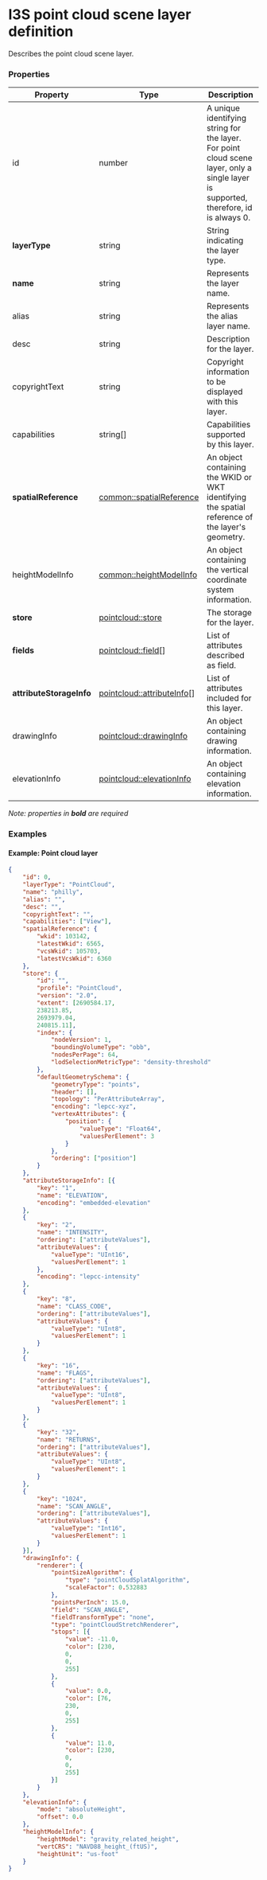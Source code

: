 # I3S point cloud scene layer definition

Describes the point cloud scene layer.

### Properties

| Property | Type | Description |
| --- | --- | --- |
| id | number | A unique identifying string for the layer. For point cloud scene layer, only a single layer is supported, therefore, id is always 0. |
| **layerType** | string | String indicating the layer type. |
| **name** | string | Represents the layer name. |
| alias | string | Represents the alias layer name. |
| desc | string | Description for the layer. |
| copyrightText | string | Copyright information to be displayed with this layer. |
| capabilities | string[] | Capabilities supported by this layer. |
| **spatialReference** | [common::spatialReference](../../common/docs/spatialReference.md) | An object containing the WKID or WKT identifying the spatial reference of the layer's geometry. |
| heightModelInfo | [common::heightModelInfo](../../common/docs/heightModelInfo.md) | An object containing the vertical coordinate system information. |
| **store** | [pointcloud::store](store.md) | The storage for the layer. |
| **fields** | [pointcloud::field](field.md)[] | List of attributes described as field. |
| **attributeStorageInfo** | [pointcloud::attributeInfo](attributeInfo.md)[] | List of attributes included for this layer. |
| drawingInfo | [pointcloud::drawingInfo](drawingInfo.md) | An object containing drawing information. |
| elevationInfo | [pointcloud::elevationInfo](elevationInfo.md) | An object containing elevation information. |

*Note: properties in **bold** are required*

### Examples 

#### Example: Point cloud layer 

```json
{
	"id": 0,
	"layerType": "PointCloud",
	"name": "philly",
	"alias": "",
	"desc": "",
	"copyrightText": "",
	"capabilities": ["View"],
	"spatialReference": {
		"wkid": 103142,
		"latestWkid": 6565,
		"vcsWkid": 105703,
		"latestVcsWkid": 6360
	},
	"store": {
		"id": "",
		"profile": "PointCloud",
		"version": "2.0",
		"extent": [2690584.17,
		238213.85,
		2693979.04,
		240815.11],
		"index": {
			"nodeVersion": 1,
			"boundingVolumeType": "obb",
			"nodesPerPage": 64,
			"lodSelectionMetricType": "density-threshold"
		},
		"defaultGeometrySchema": {
			"geometryType": "points",
			"header": [],
			"topology": "PerAttributeArray",
			"encoding": "lepcc-xyz",
			"vertexAttributes": {
				"position": {
					"valueType": "Float64",
					"valuesPerElement": 3
				}
			},
			"ordering": ["position"]
		}
	},
	"attributeStorageInfo": [{
		"key": "1",
		"name": "ELEVATION",
		"encoding": "embedded-elevation"
	},
	{
		"key": "2",
		"name": "INTENSITY",
		"ordering": ["attributeValues"],
		"attributeValues": {
			"valueType": "UInt16",
			"valuesPerElement": 1
		},
		"encoding": "lepcc-intensity"
	},
	{
		"key": "8",
		"name": "CLASS_CODE",
		"ordering": ["attributeValues"],
		"attributeValues": {
			"valueType": "UInt8",
			"valuesPerElement": 1
		}
	},
	{
		"key": "16",
		"name": "FLAGS",
		"ordering": ["attributeValues"],
		"attributeValues": {
			"valueType": "UInt8",
			"valuesPerElement": 1
		}
	},
	{
		"key": "32",
		"name": "RETURNS",
		"ordering": ["attributeValues"],
		"attributeValues": {
			"valueType": "UInt8",
			"valuesPerElement": 1
		}
	},
	{
		"key": "1024",
		"name": "SCAN_ANGLE",
		"ordering": ["attributeValues"],
		"attributeValues": {
			"valueType": "Int16",
			"valuesPerElement": 1
		}
	}],
	"drawingInfo": {
		"renderer": {
			"pointSizeAlgorithm": {
				"type": "pointCloudSplatAlgorithm",
				"scaleFactor": 0.532883
			},
			"pointsPerInch": 15.0,
			"field": "SCAN_ANGLE",
			"fieldTransformType": "none",
			"type": "pointCloudStretchRenderer",
			"stops": [{
				"value": -11.0,
				"color": [230,
				0,
				0,
				255]
			},
			{
				"value": 0.0,
				"color": [76,
				230,
				0,
				255]
			},
			{
				"value": 11.0,
				"color": [230,
				0,
				0,
				255]
			}]
		}
	},
	"elevationInfo": {
		"mode": "absoluteHeight",
		"offset": 0.0
	},
	"heightModelInfo": {
		"heightModel": "gravity_related_height",
		"vertCRS": "NAVD88_height_(ftUS)",
		"heightUnit": "us-foot"
	}
}
```

